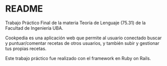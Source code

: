 # README

Trabajo Práctico Final de la materia Teoría de Lenguaje (75.31) de la Facultad de Ingeniería UBA.

Cookpedia es una aplicación web que permite al usuario conectado buscar y puntuar/comentar recetas de otros usuarios, y también subir y gestionar tus propias recetas.

Este trabajo práctico fue realizado con el framework en Ruby on Rails.

